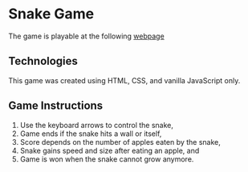 # Snake Game

The game is playable at the following [webpage](https://)

## Technologies

This game was created using HTML, CSS, and vanilla JavaScript only.

## Game Instructions

1. Use the keyboard arrows to control the snake,
2. Game ends if the snake hits a wall or itself,
3. Score depends on the number of apples eaten by the snake,
4. Snake gains speed and size after eating an apple, and
5. Game is won when the snake cannot grow anymore.

